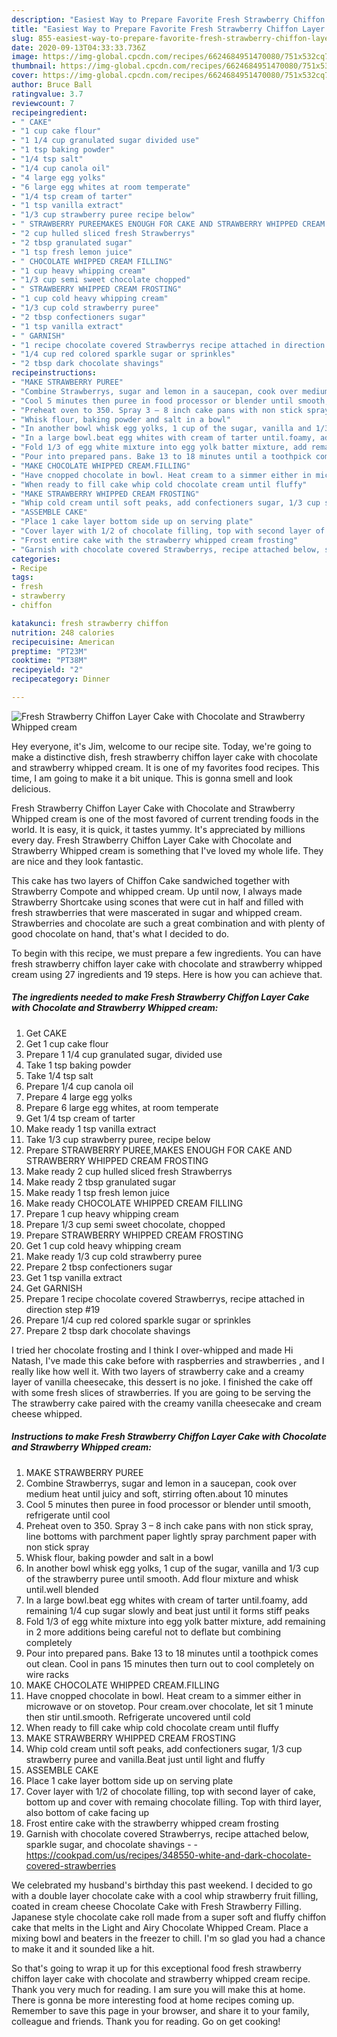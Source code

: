 ```yaml
---
description: "Easiest Way to Prepare Favorite Fresh Strawberry Chiffon Layer Cake with Chocolate and Strawberry Whipped cream"
title: "Easiest Way to Prepare Favorite Fresh Strawberry Chiffon Layer Cake with Chocolate and Strawberry Whipped cream"
slug: 855-easiest-way-to-prepare-favorite-fresh-strawberry-chiffon-layer-cake-with-chocolate-and-strawberry-whipped-cream
date: 2020-09-13T04:33:33.736Z
image: https://img-global.cpcdn.com/recipes/6624684951470080/751x532cq70/fresh-strawberry-chiffon-layer-cake-with-chocolate-and-strawberry-whipped-cream-recipe-main-photo.jpg
thumbnail: https://img-global.cpcdn.com/recipes/6624684951470080/751x532cq70/fresh-strawberry-chiffon-layer-cake-with-chocolate-and-strawberry-whipped-cream-recipe-main-photo.jpg
cover: https://img-global.cpcdn.com/recipes/6624684951470080/751x532cq70/fresh-strawberry-chiffon-layer-cake-with-chocolate-and-strawberry-whipped-cream-recipe-main-photo.jpg
author: Bruce Ball
ratingvalue: 3.7
reviewcount: 7
recipeingredient:
- " CAKE"
- "1 cup cake flour"
- "1 1/4 cup granulated sugar divided use"
- "1 tsp baking powder"
- "1/4 tsp salt"
- "1/4 cup canola oil"
- "4 large egg yolks"
- "6 large egg whites at room temperate"
- "1/4 tsp cream of tarter"
- "1 tsp vanilla extract"
- "1/3 cup strawberry puree recipe below"
- " STRAWBERRY PUREEMAKES ENOUGH FOR CAKE AND STRAWBERRY WHIPPED CREAM FROSTING"
- "2 cup hulled sliced fresh Strawberrys"
- "2 tbsp granulated sugar"
- "1 tsp fresh lemon juice"
- " CHOCOLATE WHIPPED CREAM FILLING"
- "1 cup heavy whipping cream"
- "1/3 cup semi sweet chocolate chopped"
- " STRAWBERRY WHIPPED CREAM FROSTING"
- "1 cup cold heavy whipping cream"
- "1/3 cup cold strawberry puree"
- "2 tbsp confectioners sugar"
- "1 tsp vanilla extract"
- " GARNISH"
- "1 recipe chocolate covered Strawberrys recipe attached in direction step 19"
- "1/4 cup red colored sparkle sugar or sprinkles"
- "2 tbsp dark chocolate shavings"
recipeinstructions:
- "MAKE STRAWBERRY PUREE"
- "Combine Strawberrys, sugar and lemon in a saucepan, cook over medium heat until juicy and soft, stirring often.about 10 minutes"
- "Cool 5 minutes then puree in food processor or blender until smooth, refrigerate until cool"
- "Preheat oven to 350. Spray 3 – 8 inch cake pans with non stick spray, line bottoms with parchment paper lightly spray parchment paper with non stick spray"
- "Whisk flour, baking powder and salt in a bowl"
- "In another bowl whisk egg yolks, 1 cup of the sugar, vanilla and 1/3 cup of the strawberry puree until smooth. Add flour mixture and whisk until.well blended"
- "In a large bowl.beat egg whites with cream of tarter until.foamy, add remaining 1/4 cup sugar slowly and beat just until it forms stiff peaks"
- "Fold 1/3 of egg white mixture into egg yolk batter mixture, add remaining in 2 more additions being careful not to deflate but  combining completely"
- "Pour into prepared pans. Bake 13 to 18 minutes until a toothpick comes out clean. Cool in pans 15 minutes then turn out to cool completely on wire racks"
- "MAKE CHOCOLATE WHIPPED CREAM.FILLING"
- "Have cnopped chocolate in bowl. Heat cream to a simmer either in microwave or on stovetop. Pour cream.over chocolate, let sit 1 minute then stir until.smooth. Refrigerate uncovered until cold"
- "When ready to fill cake whip cold chocolate cream until fluffy"
- "MAKE STRAWBERRY WHIPPED CREAM FROSTING"
- "Whip cold cream until soft peaks, add confectioners sugar, 1/3 cup strawberry puree and vanilla.Beat just until light and fluffy"
- "ASSEMBLE CAKE"
- "Place 1 cake layer bottom side up on serving plate"
- "Cover layer with 1/2 of chocolate filling, top with second layer of cake, bottom up and cover with remaing chocolate filling. Top with third layer, also bottom of cake facing up"
- "Frost entire cake with the strawberry whipped cream frosting"
- "Garnish with chocolate covered Strawberrys, recipe attached below, sparkle sugar, and chocolate shavings  https://cookpad.com/us/recipes/348550-white-and-dark-chocolate-covered-strawberries"
categories:
- Recipe
tags:
- fresh
- strawberry
- chiffon

katakunci: fresh strawberry chiffon 
nutrition: 248 calories
recipecuisine: American
preptime: "PT23M"
cooktime: "PT38M"
recipeyield: "2"
recipecategory: Dinner

---
```



![Fresh Strawberry Chiffon Layer Cake with Chocolate and Strawberry Whipped cream](https://img-global.cpcdn.com/recipes/6624684951470080/751x532cq70/fresh-strawberry-chiffon-layer-cake-with-chocolate-and-strawberry-whipped-cream-recipe-main-photo.jpg)

Hey everyone, it's Jim, welcome to our recipe site. Today, we're going to make a distinctive dish, fresh strawberry chiffon layer cake with chocolate and strawberry whipped cream. It is one of my favorites food recipes. This time, I am going to make it a bit unique. This is gonna smell and look delicious.

Fresh Strawberry Chiffon Layer Cake with Chocolate and Strawberry Whipped cream is one of the most favored of current trending foods in the world. It is easy, it is quick, it tastes yummy. It's appreciated by millions every day. Fresh Strawberry Chiffon Layer Cake with Chocolate and Strawberry Whipped cream is something that I've loved my whole life. They are nice and they look fantastic.

This cake has two layers of Chiffon Cake sandwiched together with Strawberry Compote and whipped cream. Up until now, I always made Strawberry Shortcake using scones that were cut in half and filled with fresh strawberries that were mascerated in sugar and whipped cream. Strawberries and chocolate are such a great combination and with plenty of good chocolate on hand, that&#39;s what I decided to do.


To begin with this recipe, we must prepare a few ingredients. You can have fresh strawberry chiffon layer cake with chocolate and strawberry whipped cream using 27 ingredients and 19 steps. Here is how you can achieve that.

<!--inarticleads1-->

##### The ingredients needed to make Fresh Strawberry Chiffon Layer Cake with Chocolate and Strawberry Whipped cream:

1. Get  CAKE
1. Get 1 cup cake flour
1. Prepare 1 1/4 cup granulated sugar, divided use
1. Take 1 tsp baking powder
1. Take 1/4 tsp salt
1. Prepare 1/4 cup canola oil
1. Prepare 4 large egg yolks
1. Prepare 6 large egg whites, at room temperate
1. Get 1/4 tsp cream of tarter
1. Make ready 1 tsp vanilla extract
1. Take 1/3 cup strawberry puree, recipe below
1. Prepare  STRAWBERRY PUREE,MAKES ENOUGH FOR CAKE AND STRAWBERRY WHIPPED CREAM FROSTING
1. Make ready 2 cup hulled sliced fresh Strawberrys
1. Make ready 2 tbsp granulated sugar
1. Make ready 1 tsp fresh lemon juice
1. Make ready  CHOCOLATE WHIPPED CREAM FILLING
1. Prepare 1 cup heavy whipping cream
1. Prepare 1/3 cup semi sweet chocolate, chopped
1. Prepare  STRAWBERRY WHIPPED CREAM FROSTING
1. Get 1 cup cold heavy whipping cream
1. Make ready 1/3 cup cold strawberry puree
1. Prepare 2 tbsp confectioners sugar
1. Get 1 tsp vanilla extract
1. Get  GARNISH
1. Prepare 1 recipe chocolate covered Strawberrys, recipe attached in direction step #19
1. Prepare 1/4 cup red colored sparkle sugar or sprinkles
1. Prepare 2 tbsp dark chocolate shavings


I tried her chocolate frosting and I think I over-whipped and made Hi Natash, I&#39;ve made this cake before with raspberries and strawberries , and I really like how well it. With two layers of strawberry cake and a creamy layer of vanilla cheesecake, this dessert is no joke. I finished the cake off with some fresh slices of strawberries. If you are going to be serving the The strawberry cake paired with the creamy vanilla cheesecake and cream cheese whipped. 

<!--inarticleads2-->

##### Instructions to make Fresh Strawberry Chiffon Layer Cake with Chocolate and Strawberry Whipped cream:

1. MAKE STRAWBERRY PUREE
1. Combine Strawberrys, sugar and lemon in a saucepan, cook over medium heat until juicy and soft, stirring often.about 10 minutes
1. Cool 5 minutes then puree in food processor or blender until smooth, refrigerate until cool
1. Preheat oven to 350. Spray 3 – 8 inch cake pans with non stick spray, line bottoms with parchment paper lightly spray parchment paper with non stick spray
1. Whisk flour, baking powder and salt in a bowl
1. In another bowl whisk egg yolks, 1 cup of the sugar, vanilla and 1/3 cup of the strawberry puree until smooth. Add flour mixture and whisk until.well blended
1. In a large bowl.beat egg whites with cream of tarter until.foamy, add remaining 1/4 cup sugar slowly and beat just until it forms stiff peaks
1. Fold 1/3 of egg white mixture into egg yolk batter mixture, add remaining in 2 more additions being careful not to deflate but  combining completely
1. Pour into prepared pans. Bake 13 to 18 minutes until a toothpick comes out clean. Cool in pans 15 minutes then turn out to cool completely on wire racks
1. MAKE CHOCOLATE WHIPPED CREAM.FILLING
1. Have cnopped chocolate in bowl. Heat cream to a simmer either in microwave or on stovetop. Pour cream.over chocolate, let sit 1 minute then stir until.smooth. Refrigerate uncovered until cold
1. When ready to fill cake whip cold chocolate cream until fluffy
1. MAKE STRAWBERRY WHIPPED CREAM FROSTING
1. Whip cold cream until soft peaks, add confectioners sugar, 1/3 cup strawberry puree and vanilla.Beat just until light and fluffy
1. ASSEMBLE CAKE
1. Place 1 cake layer bottom side up on serving plate
1. Cover layer with 1/2 of chocolate filling, top with second layer of cake, bottom up and cover with remaing chocolate filling. Top with third layer, also bottom of cake facing up
1. Frost entire cake with the strawberry whipped cream frosting
1. Garnish with chocolate covered Strawberrys, recipe attached below, sparkle sugar, and chocolate shavings -  - https://cookpad.com/us/recipes/348550-white-and-dark-chocolate-covered-strawberries


We celebrated my husband&#39;s birthday this past weekend. I decided to go with a double layer chocolate cake with a cool whip strawberry fruit filling, coated in cream cheese Chocolate Cake with Fresh Strawberry Filling. Japanese style chocolate cake roll made from a super soft and fluffy chiffon cake that melts in the Light and Airy Chocolate Whipped Cream. Place a mixing bowl and beaters in the freezer to chill. I&#39;m so glad you had a chance to make it and it sounded like a hit. 

So that's going to wrap it up for this exceptional food fresh strawberry chiffon layer cake with chocolate and strawberry whipped cream recipe. Thank you very much for reading. I am sure you will make this at home. There is gonna be more interesting food at home recipes coming up. Remember to save this page in your browser, and share it to your family, colleague and friends. Thank you for reading. Go on get cooking!
